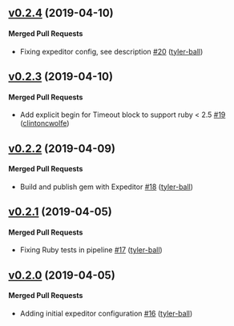 <!-- latest_release 0.2.4 -->
## [v0.2.4](https://github.com/chef/license-acceptance/tree/v0.2.4) (2019-04-10)

#### Merged Pull Requests
- Fixing expeditor config, see description [#20](https://github.com/chef/license-acceptance/pull/20) ([tyler-ball](https://github.com/tyler-ball))
<!-- latest_release -->

## [v0.2.3](https://github.com/chef/license-acceptance/tree/v0.2.3) (2019-04-10)

#### Merged Pull Requests
- Add explicit begin for Timeout block to support ruby &lt; 2.5 [#19](https://github.com/chef/license-acceptance/pull/19) ([clintoncwolfe](https://github.com/clintoncwolfe))

## [v0.2.2](https://github.com/chef/license-acceptance/tree/v0.2.2) (2019-04-09)

#### Merged Pull Requests
- Build and publish gem with Expeditor [#18](https://github.com/chef/license-acceptance/pull/18) ([tyler-ball](https://github.com/tyler-ball))

## [v0.2.1](https://github.com/chef/license-acceptance/tree/v0.2.1) (2019-04-05)

#### Merged Pull Requests
- Fixing Ruby tests in pipeline [#17](https://github.com/chef/license-acceptance/pull/17) ([tyler-ball](https://github.com/tyler-ball))

## [v0.2.0](https://github.com/chef/license-acceptance/tree/v0.2.0) (2019-04-05)

#### Merged Pull Requests
- Adding initial expeditor configuration [#16](https://github.com/chef/license-acceptance/pull/16) ([tyler-ball](https://github.com/tyler-ball))